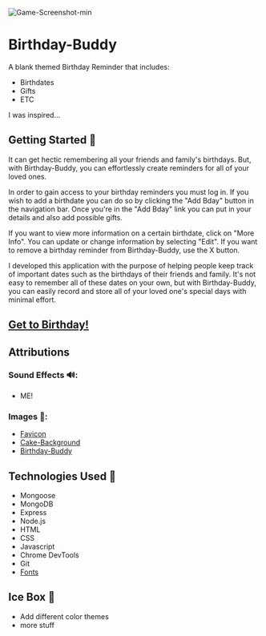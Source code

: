 ![Game-Screenshot-min](bdaylink)
# Birthday-Buddy
A blank themed Birthday Reminder that includes:
* Birthdates
* Gifts
* ETC 

I was inspired...

## Getting Started 🥳
It can get hectic remembering all your friends and family's birthdays. But, with Birthday-Buddy, you can effortlessly create reminders for all of your loved ones.

In order to gain access to your birthday reminders you must log in. If you wish to add a birthdate you can do so by clicking the "Add Bday" button in the navigation bar. Once you're in the "Add Bday" link you can put in your details and also add possible gifts.

If you want to view more information on a certain birthdate, click on "More Info". You can update or change information by selecting "Edit". If you want to remove a birthday reminder from Birthday-Buddy, use the X button.

I developed this application with the purpose of helping people keep track of important dates such as the birthdays of their friends and family. It's not easy to remember all of these dates on your own, but with Birthday-Buddy, you can easily record and store all of your loved one's special days with minimal effort.

## [Get to Birthday!](https://birthday-buddy.fly.dev/)

## Attributions

### Sound Effects 🔊:
* ME!

### Images 🌇:
* [Favicon](https://favicon.io/emoji-favicons/birthday-cake/)
* [Cake-Background](https://gifdb.com/images/high/happy-birthday-cake-rainbow-slice-candle-fbr7ycwj98vxiah2.gif)
* [Birthday-Buddy](https://thumbs.dreamstime.com/b/super-cool-birthday-cake-character-cartoon-super-cool-birthday-cake-character-cartoon-vector-illustration-117210954.jpg)

## Technologies Used 📡
* Mongoose
* MongoDB
* Express
* Node.js
* HTML
* CSS
* Javascript
* Chrome DevTools
* Git 
* [Fonts](https://fonts.google.com/share?selection.family=Short%20Stack)

## Ice Box 🧊
* Add different color themes
* more stuff




